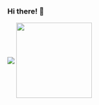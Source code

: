 ### Hi there! 👋

[<img align="center" src="https://github-readme-stats.vercel.app/api?username=nbsp1221&count_private=true&show_icons=true&line_height=21">](https://github.com/anuraghazra/github-readme-stats)
[<img align="center" src="https://github-readme-stats.vercel.app/api/top-langs/?username=nbsp1221&layout=compact" height="171">](https://github.com/anuraghazra/github-readme-stats)

<!--
**nbsp1221/nbsp1221** is a ✨ _special_ ✨ repository because its `README.md` (this file) appears on your GitHub profile.

Here are some ideas to get you started:

- 🔭 I’m currently working on ...
- 🌱 I’m currently learning ...
- 👯 I’m looking to collaborate on ...
- 🤔 I’m looking for help with ...
- 💬 Ask me about ...
- 📫 How to reach me: ...
- 😄 Pronouns: ...
- ⚡ Fun fact: ...
-->
